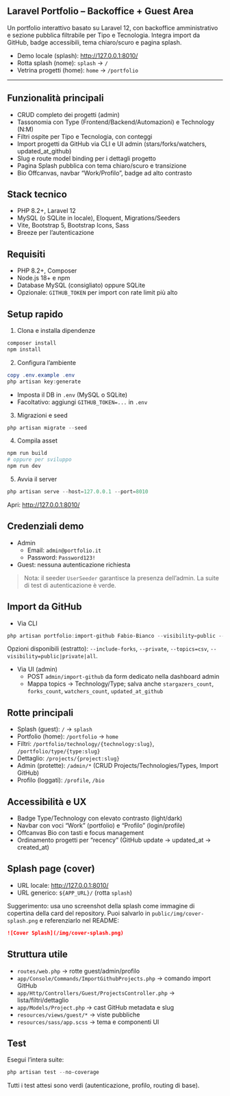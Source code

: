 ## Laravel Portfolio – Backoffice + Guest Area

Un portfolio interattivo basato su Laravel 12, con backoffice amministrativo e sezione pubblica filtrabile per Tipo e Tecnologia. Integra import da GitHub, badge accessibili, tema chiaro/scuro e pagina splash.

- Demo locale (splash): http://127.0.0.1:8010/
- Rotta splash (nome): `splash` → `/`
- Vetrina progetti (home): `home` → `/portfolio`

---

## Funzionalità principali
- CRUD completo dei progetti (admin)
- Tassonomia con Type (Frontend/Backend/Automazioni) e Technology (N:M)
- Filtri ospite per Tipo e Tecnologia, con conteggi
- Import progetti da GitHub via CLI e UI admin (stars/forks/watchers, updated_at_github)
- Slug e route model binding per i dettagli progetto
- Pagina Splash pubblica con tema chiaro/scuro e transizione
- Bio Offcanvas, navbar “Work/Profilo”, badge ad alto contrasto

## Stack tecnico
- PHP 8.2+, Laravel 12
- MySQL (o SQLite in locale), Eloquent, Migrations/Seeders
- Vite, Bootstrap 5, Bootstrap Icons, Sass
- Breeze per l’autenticazione

## Requisiti
- PHP 8.2+, Composer
- Node.js 18+ e npm
- Database MySQL (consigliato) oppure SQLite
- Opzionale: `GITHUB_TOKEN` per import con rate limit più alto

## Setup rapido
1) Clona e installa dipendenze
```powershell
composer install
npm install
```

2) Configura l’ambiente
```powershell
copy .env.example .env
php artisan key:generate
```
- Imposta il DB in `.env` (MySQL o SQLite)
- Facoltativo: aggiungi `GITHUB_TOKEN=...` in `.env`

3) Migrazioni e seed
```powershell
php artisan migrate --seed
```

4) Compila asset
```powershell
npm run build
# oppure per sviluppo
npm run dev
```

5) Avvia il server
```powershell
php artisan serve --host=127.0.0.1 --port=8010
```
Apri: http://127.0.0.1:8010/

## Credenziali demo
- Admin
  - Email: `admin@portfolio.it`
  - Password: `Password123!`
- Guest: nessuna autenticazione richiesta

> Nota: il seeder `UserSeeder` garantisce la presenza dell’admin. La suite di test di autenticazione è verde.

## Import da GitHub
- Via CLI
```powershell
php artisan portfolio:import-github Fabio-Bianco --visibility=public --include-forks
```
Opzioni disponibili (estratto): `--include-forks`, `--private`, `--topics=csv`, `--visibility=public|private|all`.

- Via UI (admin)
  - POST `admin/import-github` da form dedicato nella dashboard admin
  - Mappa topics → Technology/Type; salva anche `stargazers_count`, `forks_count`, `watchers_count`, `updated_at_github`

## Rotte principali
- Splash (guest): `/` → `splash`
- Portfolio (home): `/portfolio` → `home`
- Filtri: `/portfolio/technology/{technology:slug}`, `/portfolio/type/{type:slug}`
- Dettaglio: `/projects/{project:slug}`
- Admin (protette): `/admin/*` (CRUD Projects/Technologies/Types, Import GitHub)
- Profilo (loggati): `/profile`, `/bio`

## Accessibilità e UX
- Badge Type/Technology con elevato contrasto (light/dark)
- Navbar con voci “Work” (portfolio) e “Profilo” (login/profile)
- Offcanvas Bio con tasti e focus management
- Ordinamento progetti per “recency” (GitHub update → updated_at → created_at)

## Splash page (cover)
- URL locale: http://127.0.0.1:8010/
- URL generico: `${APP_URL}/` (rotta `splash`)

Suggerimento: usa uno screenshot della splash come immagine di copertina della card del repository. Puoi salvarlo in `public/img/cover-splash.png` e referenziarlo nel README:
```markdown
![Cover Splash](/img/cover-splash.png)
```

## Struttura utile
- `routes/web.php` → rotte guest/admin/profilo
- `app/Console/Commands/ImportGithubProjects.php` → comando import GitHub
- `app/Http/Controllers/Guest/ProjectsController.php` → lista/filtri/dettaglio
- `app/Models/Project.php` → cast GitHub metadata e slug
- `resources/views/guest/*` → viste pubbliche
- `resources/sass/app.scss` → tema e componenti UI

## Test
Esegui l’intera suite:
```powershell
php artisan test --no-coverage
```

Tutti i test attesi sono verdi (autenticazione, profilo, routing di base).